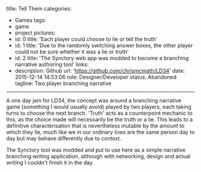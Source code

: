title: Tell Them
categories:
  - Games
tags:
  - game
  - project
pictures:
  - id: 0
    title: 'Each player could choose to lie or tell the truth'
  - id: 1
    title: 'Due to the randomly switching answer boxes, the other player could not be sure whether it was a lie or truth'
  - id: 2
    title: 'The Synctory web app was modded to become a branching narrative authoring tool'
links:
  - description: Github
    url: 'https://github.com/chrismcmath/LD34'
date: 2015-12-14 14:53:06
role: Designer/Developer
status: Abandoned
tagline: Two player branching narrative
---

A one day jam for LD34, the concept was around a branching narrative game (something I would usually avoid) played by two players, each taking turns to choose the next branch. 'Truth' acts as a counterpoint mechanic to this, as the choice made will necessarily be the truth or a lie. This leads to a definitive characterisation that is nevertheless mutable by the amount to which they lie, much like we in our ordinary lives are the same person day to day but may behave differently due to context.

The Synctory tool was modded and put to use here as a simple narrative branching writing application, although with networking, design and actual writing I couldn't finish it in the day.


